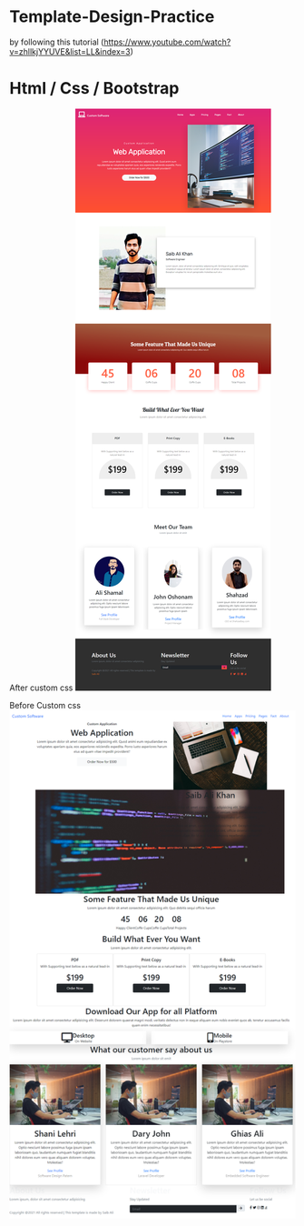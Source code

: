 # Template-Design-Practice 
by following this tutorial (https://www.youtube.com/watch?v=zhllkjYYUVE&list=LL&index=3)
# Html / Css / Bootstrap

After custom css
<img src="after_css.png">

Before Custom css
<img src="before_css.png">

